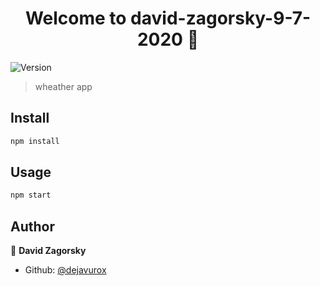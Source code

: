 <h1 align="center">Welcome to david-zagorsky-9-7-2020 👋</h1>
<p>
  <img alt="Version" src="https://img.shields.io/badge/version-0.0.1-blue.svg?cacheSeconds=2592000" />
</p>

> wheather app

## Install

```sh
npm install
```

## Usage

```sh
npm start
```

## Author

👤 **David Zagorsky**

* Github: [@dejavurox](https://github.com/dejavurox)